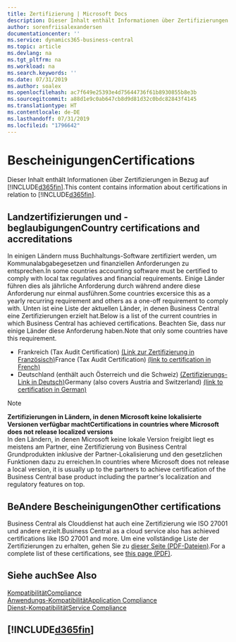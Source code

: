 ```yaml
---
title: Zertifizierung | Microsoft Docs
description: Dieser Inhalt enthält Informationen über Zertifizierungen in Bezug auf Business Central.
author: sorenfriisalexandersen
documentationcenter: ''
ms.service: dynamics365-business-central
ms.topic: article
ms.devlang: na
ms.tgt_pltfrm: na
ms.workload: na
ms.search.keywords: ''
ms.date: 07/31/2019
ms.author: soalex
ms.openlocfilehash: ac7f649e25393e4d75644736f61b8930855b8e3b
ms.sourcegitcommit: a88d1e9c0ab647cb8d9d81d32c0bdc82843f4145
ms.translationtype: HT
ms.contentlocale: de-DE
ms.lasthandoff: 07/31/2019
ms.locfileid: "1796642"
---
```

# <a name="certifications"></a><span data-ttu-id="6a2ac-103">Bescheinigungen</span><span class="sxs-lookup"><span data-stu-id="6a2ac-103">Certifications</span></span>  
<span data-ttu-id="6a2ac-104">Dieser Inhalt enthält Informationen über Zertifizierungen in Bezug auf [!INCLUDE[d365fin](../includes/d365fin_md.md)].</span><span class="sxs-lookup"><span data-stu-id="6a2ac-104">This content contains information about certifications in relation to [!INCLUDE[d365fin](../includes/d365fin_md.md)].</span></span>  

## <a name="country-certifications-and-accreditations"></a><span data-ttu-id="6a2ac-105">Landzertifizierungen und -beglaubigungen</span><span class="sxs-lookup"><span data-stu-id="6a2ac-105">Country certifications and accreditations</span></span>
<span data-ttu-id="6a2ac-106">In einigen Ländern muss Buchhaltungs-Software zertifiziert werden, um Kommunalabgabegesetzen und finanziellen Anforderungen zu entsprechen.</span><span class="sxs-lookup"><span data-stu-id="6a2ac-106">In some countries accounting software must be certified to comply with local tax regulatives and financial requirements.</span></span> <span data-ttu-id="6a2ac-107">Einige Länder führen dies als jährliche Anforderung durch während andere diese Anforderung nur einmal ausführen.</span><span class="sxs-lookup"><span data-stu-id="6a2ac-107">Some countries excersice this as a yearly recurring requirement and others as a one-off requirement to comply with.</span></span> <span data-ttu-id="6a2ac-108">Unten ist eine Liste der aktuellen Länder, in denen Business Central eine Zertifizierungen erzielt hat.</span><span class="sxs-lookup"><span data-stu-id="6a2ac-108">Below is a list of the current countries in which Business Central has achieved certifications.</span></span> <span data-ttu-id="6a2ac-109">Beachten Sie, dass nur einige Länder diese Anforderung haben.</span><span class="sxs-lookup"><span data-stu-id="6a2ac-109">Note that only some countries have this requirement.</span></span>  
- <span data-ttu-id="6a2ac-110">Frankreich (Tax Audit Certification) [(Link zur Zertifizierung in Französisch)](https://certificates.infocert.org/certificates/CERTIF-07-181-R16.pdf)</span><span class="sxs-lookup"><span data-stu-id="6a2ac-110">France (Tax Audit Certification) [(link to certification in French)](https://certificates.infocert.org/certificates/CERTIF-07-181-R16.pdf)</span></span> 
- <span data-ttu-id="6a2ac-111">Deutschland (enthält auch Österreich und die Schweiz) [(Zertifizierungs-Link in Deutsch)](https://www.bdo.de/de-de/themen/softwarebescheinungen/bdo/microsoft-dynamics-365-business-central)</span><span class="sxs-lookup"><span data-stu-id="6a2ac-111">Germany (also covers Austria and Switzerland) [(link to certification in German)](https://www.bdo.de/de-de/themen/softwarebescheinungen/bdo/microsoft-dynamics-365-business-central)</span></span>

> [!NOTE]  
>  <span data-ttu-id="6a2ac-112">**Zertifizierungen in Ländern, in denen Microsoft keine lokalisierte Versionen verfügbar macht**</span><span class="sxs-lookup"><span data-stu-id="6a2ac-112">**Certifications in countries where Microsoft does not release localized versions**</span></span>  
> <span data-ttu-id="6a2ac-113">In den Ländern, in denen Microsoft keine lokale Version freigibt liegt es meistens am Partner, eine Zertifizierung von Business Central Grundprodukten inklusive der Partner-Lokalisierung und den gesetzlichen Funktionen dazu zu erreichen.</span><span class="sxs-lookup"><span data-stu-id="6a2ac-113">In countries where Microsoft does not release a local version, it is usually up to the partners to achieve certification of the Business Central base product including the partner's localization and regulatory features on top.</span></span>

## <a name="other-certifications"></a><span data-ttu-id="6a2ac-114">BeAndere Bescheinigungen</span><span class="sxs-lookup"><span data-stu-id="6a2ac-114">Other certifications</span></span>  
<span data-ttu-id="6a2ac-115">Business Central als Clouddienst hat auch eine Zertifizierung wie ISO 27001 und andere erzielt.</span><span class="sxs-lookup"><span data-stu-id="6a2ac-115">Business Central as a cloud service also has achieved certifications like ISO 27001 and more.</span></span> <span data-ttu-id="6a2ac-116">Um eine vollständige Liste der Zertifizierungen zu erhalten, gehen Sie zu [dieser Seite (PDF-Dateien)](https://aka.ms/d365-compliance-list).</span><span class="sxs-lookup"><span data-stu-id="6a2ac-116">For a complete list of these certifications, see [this page (PDF)](https://aka.ms/d365-compliance-list).</span></span>

## <a name="see-also"></a><span data-ttu-id="6a2ac-117">Siehe auch</span><span class="sxs-lookup"><span data-stu-id="6a2ac-117">See Also</span></span>  
[<span data-ttu-id="6a2ac-118">Kompatibilität</span><span class="sxs-lookup"><span data-stu-id="6a2ac-118">Compliance</span></span>](compliance-overview.md)  
[<span data-ttu-id="6a2ac-119">Anwendungs-Kompatibilität</span><span class="sxs-lookup"><span data-stu-id="6a2ac-119">Application Compliance</span></span>](compliance-application-compliance.md)  
[<span data-ttu-id="6a2ac-120">Dienst-Kompatibilität</span><span class="sxs-lookup"><span data-stu-id="6a2ac-120">Service Compliance</span></span>](compliance-service-compliance.md)  

 ## [!INCLUDE[d365fin](../includes/free_trial_md.md)]  
 
